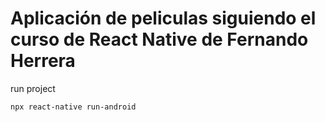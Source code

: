 # Aplicación de peliculas siguiendo el curso de React Native de Fernando Herrera

run project

```
npx react-native run-android
```
